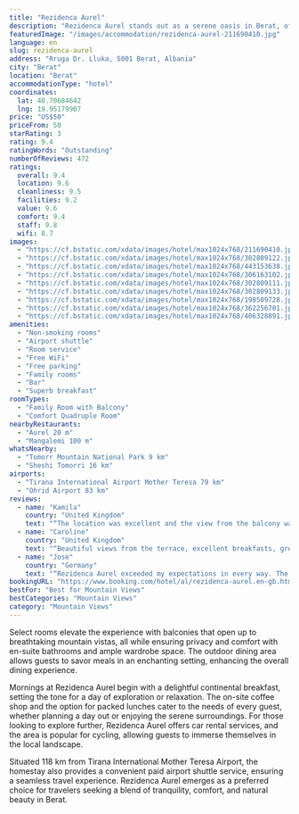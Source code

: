 ```yaml
---
title: "Rezidenca Aurel"
description: "Rezidenca Aurel stands out as a serene oasis in Berat, offering guests a unique blend of comfort and natural beauty."
featuredImage: "/images/accommodation/rezidenca-aurel-211690410.jpg"
language: en
slug: rezidenca-aurel
address: "Rruga Dr. Lluka, 5001 Berat, Albania"
city: "Berat"
location: "Berat"
accommodationType: "hotel"
coordinates:
  lat: 40.70684642
  lng: 19.95179907
price: "US$50"
priceFrom: 50
starRating: 3
rating: 9.4
ratingWords: "Outstanding"
numberOfReviews: 472
ratings:
  overall: 9.4
  location: 9.6
  cleanliness: 9.5
  facilities: 9.2
  value: 9.6
  comfort: 9.4
  staff: 9.8
  wifi: 8.7
images:
  - "https://cf.bstatic.com/xdata/images/hotel/max1024x768/211690410.jpg?k=43b3fb3538b67fdbf6ecf461041c32e9860a45a0f11c954b4d4427cb23311b39&o=&hp=1"
  - "https://cf.bstatic.com/xdata/images/hotel/max1024x768/302809122.jpg?k=fdee48940808ef187294bcc8eb25d2edc041d5003679fdf5739977e6b128b964&o=&hp=1"
  - "https://cf.bstatic.com/xdata/images/hotel/max1024x768/443153638.jpg?k=8ff46cc41193fa83af04ccc175f56ddbfbe904da3ed527cf4908cf9c408c0024&o=&hp=1"
  - "https://cf.bstatic.com/xdata/images/hotel/max1024x768/306163102.jpg?k=1e3683c0d28ae25301ee9ff17d496333da087565431199cbcac3e0193a17b2a8&o=&hp=1"
  - "https://cf.bstatic.com/xdata/images/hotel/max1024x768/302809111.jpg?k=4a306e8847a4e29d9fcf1fcc30a2984b80fb10387285873fc10e4d4d891af6f8&o=&hp=1"
  - "https://cf.bstatic.com/xdata/images/hotel/max1024x768/302809133.jpg?k=8c0ab7ec6599139e1927ca631c43e1cac36455951f1074dc84a4f8a81b80b7c4&o=&hp=1"
  - "https://cf.bstatic.com/xdata/images/hotel/max1024x768/198509728.jpg?k=370d37c333106568452cf6ea22437a2833500c09b1a53aae97d3d31731517371&o=&hp=1"
  - "https://cf.bstatic.com/xdata/images/hotel/max1024x768/362256701.jpg?k=37c70c9d9f79c82873c82b8c13f0e301ff37b95f10254cfb8ba7119523a363b1&o=&hp=1"
  - "https://cf.bstatic.com/xdata/images/hotel/max1024x768/406328891.jpg?k=30c2cce77f5c1a27e8e30c54bdd949b27be76cfd55cc7e9eba079db0bc3c8068&o=&hp=1"
amenities:
  - "Non-smoking rooms"
  - "Airport shuttle"
  - "Room service"
  - "Free WiFi"
  - "Free parking"
  - "Family rooms"
  - "Bar"
  - "Superb breakfast"
roomTypes:
  - "Family Room with Balcony"
  - "Comfort Quadruple Room"
nearbyRestaurants:
  - "Aurel 20 m"
  - "Mangalemi 100 m"
whatsNearby:
  - "Tomorr Mountain National Park 9 km"
  - "Sheshi Tomorri 16 km"
airports:
  - "Tirana International Airport Mother Teresa 79 km"
  - "Ohrid Airport 83 km"
reviews:
  - name: "Kamila"
    country: "United Kingdom"
    text: "“The location was excellent and the view from the balcony was breathtaking! Wish we could stay longer! Very tasty breakfast, fruits and natural juice was the best I ever had! Highly recommend staying here for a couple of days!”"
  - name: "Caroline"
    country: "United Kingdom"
    text: "“Beautiful views from the terrace, excellent breakfasts, great shower.”"
  - name: "Jose"
    country: "Germany"
    text: "“Rezidenca Aurel exceeded my expectations in every way. The breathtaking views, cozy accommodations, and delicious breakfast made for a perfect stay. The owner's warm hospitality added a personal touch that made me feel truly welcome. I highly...”"
bookingURL: "https://www.booking.com/hotel/al/rezidenca-aurel.en-gb.html?aid=8035640"
bestFor: "Best for Mountain Views"
bestCategories: "Mountain Views"
category: "Mountain Views"
---
```


Select rooms elevate the experience with balconies that open up to breathtaking mountain vistas, all while ensuring privacy and comfort with en-suite bathrooms and ample wardrobe space. The outdoor dining area allows guests to savor meals in an enchanting setting, enhancing the overall dining experience.

Mornings at Rezidenca Aurel begin with a delightful continental breakfast, setting the tone for a day of exploration or relaxation. The on-site coffee shop and the option for packed lunches cater to the needs of every guest, whether planning a day out or enjoying the serene surroundings. For those looking to explore further, Rezidenca Aurel offers car rental services, and the area is popular for cycling, allowing guests to immerse themselves in the local landscape.

Situated 118 km from Tirana International Mother Teresa Airport, the homestay also provides a convenient paid airport shuttle service, ensuring a seamless travel experience. Rezidenca Aurel emerges as a preferred choice for travelers seeking a blend of tranquility, comfort, and natural beauty in Berat.